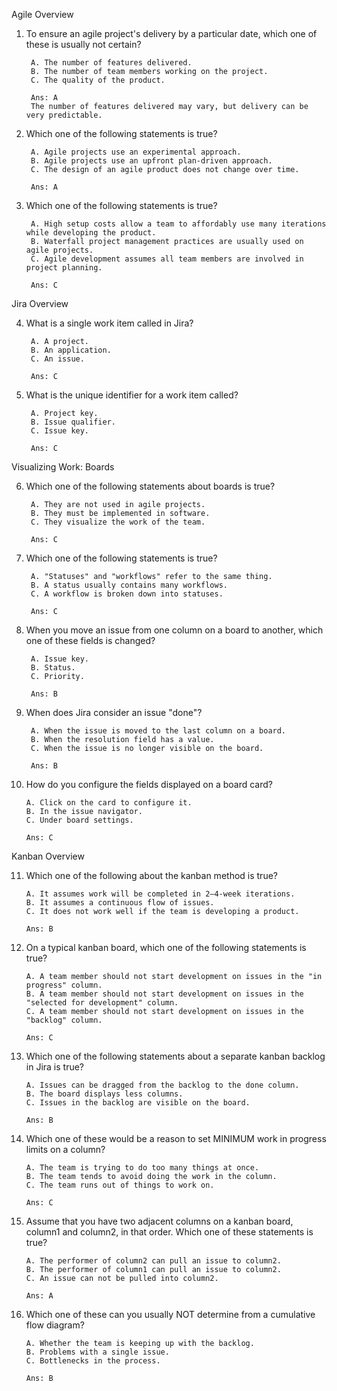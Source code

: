 Agile Overview

1. To ensure an agile project's delivery by a particular date, which one of these is usually not certain?

        A. The number of features delivered.
        B. The number of team members working on the project.
        C. The quality of the product.

        Ans: A
        The number of features delivered may vary, but delivery can be very predictable.

2. Which one of the following statements is true?

        A. Agile projects use an experimental approach.
        B. Agile projects use an upfront plan-driven approach.
        C. The design of an agile product does not change over time.

        Ans: A

3. Which one of the following statements is true? 

        A. High setup costs allow a team to affordably use many iterations while developing the product.
        B. Waterfall project management practices are usually used on agile projects. 
        C. Agile development assumes all team members are involved in project planning. 

        Ans: C

Jira Overview

4. What is a single work item called in Jira?

        A. A project.
        B. An application.
        C. An issue.

        Ans: C


5. What is the unique identifier for a work item called?

        A. Project key. 
        B. Issue qualifier.
        C. Issue key.

        Ans: C

Visualizing Work: Boards

6. Which one of the following statements about boards is true?

        A. They are not used in agile projects.
        B. They must be implemented in software.
        C. They visualize the work of the team.

        Ans: C

7. Which one of the following statements is true?

        A. "Statuses" and "workflows" refer to the same thing.
        B. A status usually contains many workflows.
        C. A workflow is broken down into statuses.

        Ans: C

8. When you move an issue from one column on a board to another, which one of these fields is changed?

        A. Issue key.
        B. Status.
        C. Priority.

        Ans: B

9. When does Jira consider an issue "done"?

        A. When the issue is moved to the last column on a board.
        B. When the resolution field has a value.
        C. When the issue is no longer visible on the board.

        Ans: B

10. How do you configure the fields displayed on a board card?

        A. Click on the card to configure it.
        B. In the issue navigator.
        C. Under board settings.

        Ans: C

Kanban Overview 

11. Which one of the following about the kanban method is true?

        A. It assumes work will be completed in 2–4-week iterations.
        B. It assumes a continuous flow of issues.
        C. It does not work well if the team is developing a product.

        Ans: B

12. On a typical kanban board, which one of the following statements is true?

        A. A team member should not start development on issues in the "in progress" column.
        B. A team member should not start development on issues in the "selected for development" column.
        C. A team member should not start development on issues in the "backlog" column.

        Ans: C

13. Which one of the following statements about a separate kanban backlog in Jira is true?

        A. Issues can be dragged from the backlog to the done column.
        B. The board displays less columns. 
        C. Issues in the backlog are visible on the board. 

        Ans: B

14. Which one of these would be a reason to set MINIMUM work in progress limits on a column?

        A. The team is trying to do too many things at once.
        B. The team tends to avoid doing the work in the column.
        C. The team runs out of things to work on. 

        Ans: C

15. Assume that you have two adjacent columns on a kanban board, column1 and column2, in that order. Which one of these statements is true?

        A. The performer of column2 can pull an issue to column2.
        B. The performer of column1 can pull an issue to column2.
        C. An issue can not be pulled into column2.

        Ans: A



16. Which one of these can you usually NOT determine from a cumulative flow diagram?

        A. Whether the team is keeping up with the backlog.
        B. Problems with a single issue. 
        C. Bottlenecks in the process.

        Ans: B